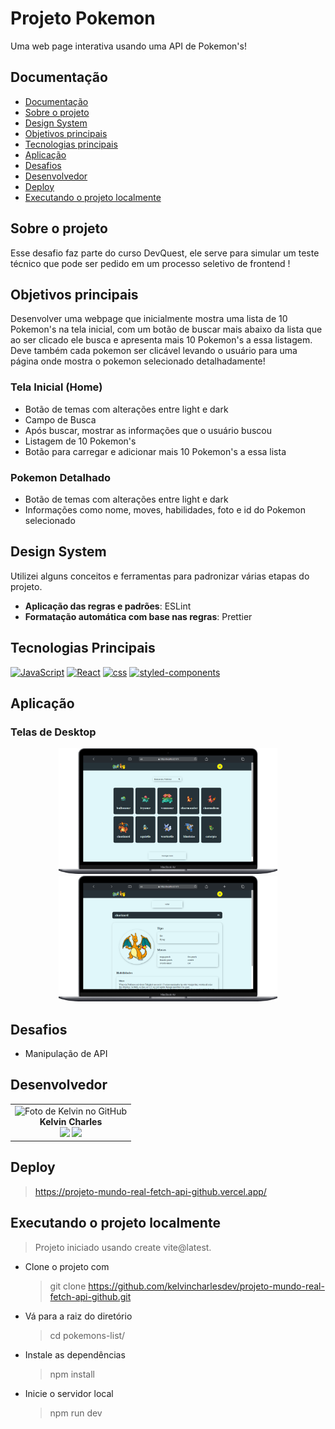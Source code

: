 # Projeto Pokemon


Uma web page interativa usando uma API de Pokemon's!

## Documentação

- [Documentação](#)
- [Sobre o projeto](#sobre-o-projeto)
- [Design System](#design-system)
- [Objetivos principais](#objetivos-principais)
- [Tecnologias principais](#tecnologias-principais)
- [Aplicação](#aplicação)
- [Desafios](#desafios)
- [Desenvolvedor](#desenvolvedor)
- [Deploy](#deploy)
- [Executando o projeto localmente](#executando-o-projeto-localmente)

## Sobre o projeto

Esse desafio faz parte do curso DevQuest, ele serve para simular um teste técnico que pode ser pedido em um processo seletivo de frontend !

## Objetivos principais

Desenvolver uma webpage que inicialmente mostra uma lista de 10 Pokemon's na tela inicial, com um botão de buscar mais abaixo da lista que ao ser clicado ele busca e apresenta mais 10 Pokemon's a essa listagem. Deve também cada pokemon ser clicável levando o usuário para uma página onde mostra o pokemon selecionado detalhadamente! 

### Tela Inicial (Home)

- Botão de temas com alterações entre light e dark
- Campo de Busca 
- Após buscar, mostrar as informações que o usuário buscou 
- Listagem de 10 Pokemon's
- Botão para carregar e adicionar mais 10 Pokemon's a essa lista

### Pokemon Detalhado

- Botão de temas com alterações entre light e dark
- Informações como nome, moves, habilidades, foto e id  do Pokemon selecionado 



## Design System

Utilizei alguns conceitos e ferramentas para padronizar várias etapas do projeto.

- **Aplicação das regras e padrões**: ESLint
- **Formatação automática com base nas regras**: Prettier



## Tecnologias Principais

[![JavaScript](https://img.shields.io/badge/JavaScript-F7DF1E?style=for-the-badge&logo=javascript&logoColor=black)](https://developer.mozilla.org/pt-BR/docs/Web/JavaScript)
[![React](https://img.shields.io/badge/React-20232A?style=for-the-badge&logo=react&logoColor=61DAFB)](https://pt-br.legacy.reactjs.org/)
[![css](https://img.shields.io/badge/CSS3-1572B6?style=for-the-badge&logo=css3&logoColor=white)](https://developer.mozilla.org/pt-BR/docs/Web/CSS)
[![styled-components](https://img.shields.io/badge/styled--components-DB7093?style=for-the-badge&logo=styled-components&logoColor=white)](https://styled-components.com//)


## Aplicação

### Telas de Desktop

<p align="center">
  <img src="public/home-desktop.png" alt="Imagem exibindo a versão desktop  do site" width="350">
  <img src="public/details-desktop.png" alt="Imagem exibindo a versão desktop  do site" width="350">

</p>


## Desafios

 - Manipulação de API


## Desenvolvedor

<table align="center">
    <tr>
        <td align="center">
            <div>
                <img src="https://avatars.githubusercontent.com/u/110488969?v=4"width="120px;" alt="Foto de Kelvin no GitHub"/><br>
                    <b> Kelvin Charles  </b><br>
                        <a href="https://www.linkedin.com/in/kelvin-charles/" alt="Linkedin"><img src="https://img.shields.io/badge/LinkedIn-0077B5?style=for-the-badge&logo=linkedin&logoColor=white" height="20"></a>
                        <a href="https://github.com/kelvincharlesdev" alt="GitHub"><img src="https://img.shields.io/badge/GitHub-100000?style=for-the-badge&logo=github&logoColor=white" height="20"></a>
            </div>
        </td>
    </tr>
</table>



## Deploy

> https://projeto-mundo-real-fetch-api-github.vercel.app/


## Executando o projeto localmente

> Projeto iniciado usando create vite@latest.

- Clone o projeto com

  > git clone https://github.com/kelvincharlesdev/projeto-mundo-real-fetch-api-github.git

- Vá para a raiz do diretório

  >  cd pokemons-list/

- Instale as dependências

  > npm install

- Inicie o servidor local

  > npm run dev